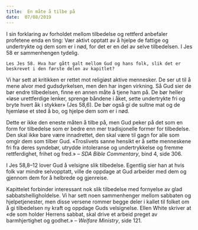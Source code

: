 ```yaml
---
title:  En måte å tilbe på
date:  07/08/2019
---
```


I sin forklaring av forholdet mellom tilbedelse og rettferd anbefaler profetene enda en ting: Vær aktivt opptatt av å hjelpe de fattige og undertrykte og dem som er i nød, for det er en del av selve tilbedelsen. I Jes 58 er sammenhengen tydelig.

`Les Jes 58. Hva har gått galt mellom Gud og hans folk, slik det er beskrevet i den første delen av kapitlet?`

Vi har sett at kritikken er rettet mot religiøst aktive mennesker. De ser ut til å mene alvor med gudsdyrkelsen, men den har ingen virkning. Så Gud sier de bør endre tilbedelsen, finne en annen måte å tjene ham på. De bør heller «løse urettferdige lenker, sprenge båndene i åket, sette undertrykte fri og bryte hvert åk i stykker» (Jes 58,6). De bør også gi de sultne mat og de hjemløse et sted å bo, og hjelpe dem som er i nød.

Dette er ikke den eneste måten å tilbe på, men Gud peker på det som en form for tilbedelse som er bedre enn mer tradisjonelle former for tilbedelse. Den skal ikke bare være innadrettet, den skal være til gagn for alle som omgir dem som tilber Gud. «Troslivets sanne hensikt er å sette menneskene fri fra deres syndebør, utrydde intoleranse og undertrykkelse og fremme rettferdighet, frihet og fred.» – _SDA Bible Commentary_, bind 4, side 306.

I Jes 58,8–12 lover Gud å velsigne slik tilbedelse. Egentlig sier han at hvis folk var mindre selvopptatt, ville de oppdage at Gud arbeider med dem og gjennom dem for å helbrede og gjenreise.

Kapittelet forbinder interessant nok slik tilbedelse med fornyelse av glad sabbatshelligholdelse. Vi har sett noen sammenhenger mellom sabbaten og hjelpetjenester, men disse versene rommer begge deler i kallet til folket om å gi tilbedelsen ny kraft og oppdage Guds velsignelse. Ellen White skriver at «de som holder Herrens sabbat, skal drive et arbeid preget av barmhjertighet og godhet.» – _Welfare Ministry_, side 121.